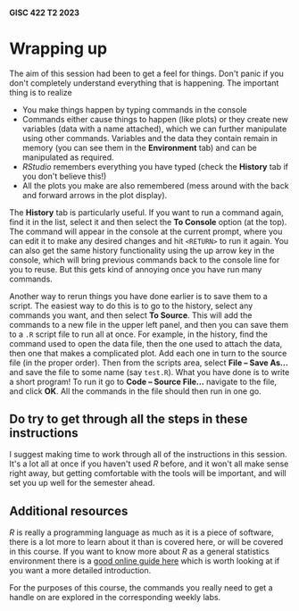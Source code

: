 #### GISC 422 T2 2023
# Wrapping up
The aim of this session had been to get a feel for things. Don't panic if you don't completely understand everything that is happening. The important thing is to realize
+ You make things happen by typing commands in the console
+ Commands either cause things to happen (like plots) or they create new variables (data with a name attached), which we can further manipulate using other commands. Variables and the data they contain remain in memory (you can see them in the **Environment** tab) and can be manipulated as required.
+ *RStudio* remembers everything you have typed (check the **History** tab if you don't believe this!)
+ All the plots you make are also remembered (mess around with the back and forward arrows in the plot display).

The **History** tab is particularly useful. If you want to run a command again, find it in the list, select it and then select the **To Console** option (at the top). The command will appear in the console at the current prompt, where you can edit it to make any desired changes and hit `<RETURN>` to run it again. You can also get the same history functionality using the up arrow key in the console, which will bring previous commands back to the console line for you to reuse. But this gets kind of annoying once you have run many commands.

Another way to rerun things you have done earlier is to save them to a script. The easiest way to do this is to go to the history, select any commands you want, and then select **To Source**. This will add the commands to a new file in the upper left panel, and then you can save them to a `.R` script file to run all at once. For example, in the history, find the command used to open the data file, then the one used to attach the data, then one that makes a complicated plot. Add each one in turn to the source file (in the proper order). Then from the scripts area, select **File – Save As...** and save the file to some name (say `test.R`). What you have done is to write a short program! To run it go to **Code – Source File...** navigate to the file, and click **OK**. All the commands in the file should then run in one go.

## Do try to get through all the steps in these instructions
I suggest making time to work through all of the instructions in this session. It's a lot all at once if you haven't used *R* before, and it won't all make sense right away, but getting comfortable with the tools will be important, and will set you up well for the semester ahead.

## Additional resources
*R* is really a programming language as much as it is a piece of software, there is a lot more to learn about it than is covered here, or will be covered in this course. If you want to know more about *R* as a general statistics environment there is a [good online guide here](https://cran.r-project.org/doc/contrib/Verzani-SimpleR.pdf) which is worth looking at if you want a more detailed introduction.

For the purposes of this course, the commands you really need to get a handle on are explored in the corresponding weekly labs.
